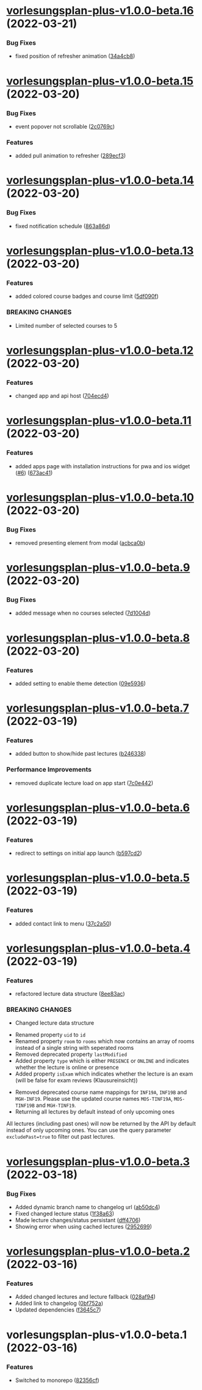 # [vorlesungsplan-plus-v1.0.0-beta.16](https://github.com/larsrickert/vorlesungsplan-plus/compare/vorlesungsplan-plus-v1.0.0-beta.15...vorlesungsplan-plus-v1.0.0-beta.16) (2022-03-21)


### Bug Fixes

* fixed position of refresher animation ([34a4cb8](https://github.com/larsrickert/vorlesungsplan-plus/commit/34a4cb87c51cf7d546a3d94dbb8124aa1670b41e))

# [vorlesungsplan-plus-v1.0.0-beta.15](https://github.com/larsrickert/vorlesungsplan-plus/compare/vorlesungsplan-plus-v1.0.0-beta.14...vorlesungsplan-plus-v1.0.0-beta.15) (2022-03-20)


### Bug Fixes

* event popover not scrollable ([2c0769c](https://github.com/larsrickert/vorlesungsplan-plus/commit/2c0769cd18d96d32ebeb39eb7c92dccce1d71b65))


### Features

* added pull animation to refresher ([289ecf3](https://github.com/larsrickert/vorlesungsplan-plus/commit/289ecf355d73029d56a5f4ea3fdba0ee7da7a61c))

# [vorlesungsplan-plus-v1.0.0-beta.14](https://github.com/larsrickert/vorlesungsplan-plus/compare/vorlesungsplan-plus-v1.0.0-beta.13...vorlesungsplan-plus-v1.0.0-beta.14) (2022-03-20)


### Bug Fixes

* fixed notification schedule ([863a86d](https://github.com/larsrickert/vorlesungsplan-plus/commit/863a86d3a7041dd99ff9abd1ea4c578251627802))

# [vorlesungsplan-plus-v1.0.0-beta.13](https://github.com/larsrickert/vorlesungsplan-plus/compare/vorlesungsplan-plus-v1.0.0-beta.12...vorlesungsplan-plus-v1.0.0-beta.13) (2022-03-20)


### Features

* added colored course badges and course limit ([5df090f](https://github.com/larsrickert/vorlesungsplan-plus/commit/5df090fbd820236b0f4567121810f1b0160b531e))


### BREAKING CHANGES

* Limited number of selected courses to 5

# [vorlesungsplan-plus-v1.0.0-beta.12](https://github.com/larsrickert/vorlesungsplan-plus/compare/vorlesungsplan-plus-v1.0.0-beta.11...vorlesungsplan-plus-v1.0.0-beta.12) (2022-03-20)


### Features

* changed app and api host ([704ecd4](https://github.com/larsrickert/vorlesungsplan-plus/commit/704ecd4735190faf43e7fd27390879da94ffcf45))

# [vorlesungsplan-plus-v1.0.0-beta.11](https://github.com/larsrickert/vorlesungsplan-plus/compare/vorlesungsplan-plus-v1.0.0-beta.10...vorlesungsplan-plus-v1.0.0-beta.11) (2022-03-20)


### Features

* added apps page with installation instructions for pwa and ios widget ([#6](https://github.com/larsrickert/vorlesungsplan-plus/issues/6)) ([673ac41](https://github.com/larsrickert/vorlesungsplan-plus/commit/673ac4113ce7b8acd3d89f5371c0d3522fa71868))

# [vorlesungsplan-plus-v1.0.0-beta.10](https://github.com/larsrickert/vorlesungsplan-plus/compare/vorlesungsplan-plus-v1.0.0-beta.9...vorlesungsplan-plus-v1.0.0-beta.10) (2022-03-20)


### Bug Fixes

* removed presenting element from modal ([acbca0b](https://github.com/larsrickert/vorlesungsplan-plus/commit/acbca0b35822affb646f7eaa2fad6a851e78279a))

# [vorlesungsplan-plus-v1.0.0-beta.9](https://github.com/larsrickert/vorlesungsplan-plus/compare/vorlesungsplan-plus-v1.0.0-beta.8...vorlesungsplan-plus-v1.0.0-beta.9) (2022-03-20)


### Bug Fixes

* added message when no courses selected ([7d1004d](https://github.com/larsrickert/vorlesungsplan-plus/commit/7d1004d4da370ba63cebb7aef85aa3cc3cf40015))

# [vorlesungsplan-plus-v1.0.0-beta.8](https://github.com/larsrickert/vorlesungsplan-plus/compare/vorlesungsplan-plus-v1.0.0-beta.7...vorlesungsplan-plus-v1.0.0-beta.8) (2022-03-20)


### Features

* added setting to enable theme detection ([09e5936](https://github.com/larsrickert/vorlesungsplan-plus/commit/09e59360171cd8da4fb52e406132c2cef0a1dc59))

# [vorlesungsplan-plus-v1.0.0-beta.7](https://github.com/larsrickert/vorlesungsplan-plus/compare/vorlesungsplan-plus-v1.0.0-beta.6...vorlesungsplan-plus-v1.0.0-beta.7) (2022-03-19)


### Features

* added button to show/hide past lectures ([b246338](https://github.com/larsrickert/vorlesungsplan-plus/commit/b246338d936afbfd5e7cb072cf25d4120483d44e))


### Performance Improvements

* removed duplicate lecture load on app start ([7c0e442](https://github.com/larsrickert/vorlesungsplan-plus/commit/7c0e44268bc2a481b3ca7fc5856d91bd5543280f))

# [vorlesungsplan-plus-v1.0.0-beta.6](https://github.com/larsrickert/vorlesungsplan-plus/compare/vorlesungsplan-plus-v1.0.0-beta.5...vorlesungsplan-plus-v1.0.0-beta.6) (2022-03-19)


### Features

* redirect to settings on initial app launch ([b597cd2](https://github.com/larsrickert/vorlesungsplan-plus/commit/b597cd239caea7c972693296f8669d54817f3a56))

# [vorlesungsplan-plus-v1.0.0-beta.5](https://github.com/larsrickert/vorlesungsplan-plus/compare/vorlesungsplan-plus-v1.0.0-beta.4...vorlesungsplan-plus-v1.0.0-beta.5) (2022-03-19)


### Features

* added contact link to menu ([37c2a50](https://github.com/larsrickert/vorlesungsplan-plus/commit/37c2a50a89a5dd70cf999c836f9b83cfda1f7f1f))

# [vorlesungsplan-plus-v1.0.0-beta.4](https://github.com/larsrickert/vorlesungsplan-plus/compare/vorlesungsplan-plus-v1.0.0-beta.3...vorlesungsplan-plus-v1.0.0-beta.4) (2022-03-19)


### Features

* refactored lecture data structure ([8ee83ac](https://github.com/larsrickert/vorlesungsplan-plus/commit/8ee83ac10d4c3b0621c24eb4598bff5763d78527))


### BREAKING CHANGES

* Changed lecture data structure

- Renamed property `uid` to `id`
- Renamed property `room` to `rooms` which now contains an array of rooms instead of a single string with seperated rooms
- Removed deprecated property `lastModified`
- Added property `type` which is either `PRESENCE` or `ONLINE` and indicates whether the lecture is online or presence
- Added property `isExam` which indicates whether the lecture is an exam (will be false for exam reviews (Klausureinsicht))
* Removed deprecated course name mappings for `INF19A`, `INF19B` and `MGH-INF19`. Please use the updated course names `MOS-TINF19A`, `MOS-TINF19B` and `MGH-TINF19`.
* Returning all lectures by default instead of only upcoming ones

All lectures (including past ones) will now be returned by the API by default instead of only upcoming
ones. You can use the query parameter `excludePast=true` to filter out past lectures.

# [vorlesungsplan-plus-v1.0.0-beta.3](https://github.com/larsrickert/vorlesungsplan-plus/compare/vorlesungsplan-plus-v1.0.0-beta.2...vorlesungsplan-plus-v1.0.0-beta.3) (2022-03-18)


### Bug Fixes

* Added dynamic branch name to changelog url ([ab50dc4](https://github.com/larsrickert/vorlesungsplan-plus/commit/ab50dc485ee67fb17e2d69a026367c9fbc11c22f))
* Fixed changed lecture status ([1f38a63](https://github.com/larsrickert/vorlesungsplan-plus/commit/1f38a63eb7ed4d486d2c128017560c1756ee6d32))
* Made lecture changes/status persistant ([dff4706](https://github.com/larsrickert/vorlesungsplan-plus/commit/dff4706500c54df90d6ce50ba90e6a04b6ebc083))
* Showing error when using cached lectures ([2952699](https://github.com/larsrickert/vorlesungsplan-plus/commit/2952699d7ef368e758315c9dd46c100ca76611c0))

# [vorlesungsplan-plus-v1.0.0-beta.2](https://github.com/larsrickert/vorlesungsplan-plus/compare/vorlesungsplan-plus-v1.0.0-beta.1...vorlesungsplan-plus-v1.0.0-beta.2) (2022-03-16)


### Features

* Added changed lectures and lecture fallback ([028af94](https://github.com/larsrickert/vorlesungsplan-plus/commit/028af9423c1407c4117afc5fd73dc5e92ad31146))
* Added link to changelog ([0bf752a](https://github.com/larsrickert/vorlesungsplan-plus/commit/0bf752aaddabd8aa084a45b341c6faae81772b66))
* Updated dependencies ([f3645c7](https://github.com/larsrickert/vorlesungsplan-plus/commit/f3645c7b387be5b9e95fc5f5553be579919a46d6))

# vorlesungsplan-plus-v1.0.0-beta.1 (2022-03-16)


### Features

* Switched to monorepo ([82356cf](https://github.com/larsrickert/vorlesungsplan-plus/commit/82356cf7832e929bc31d399b12950131e55af675))
